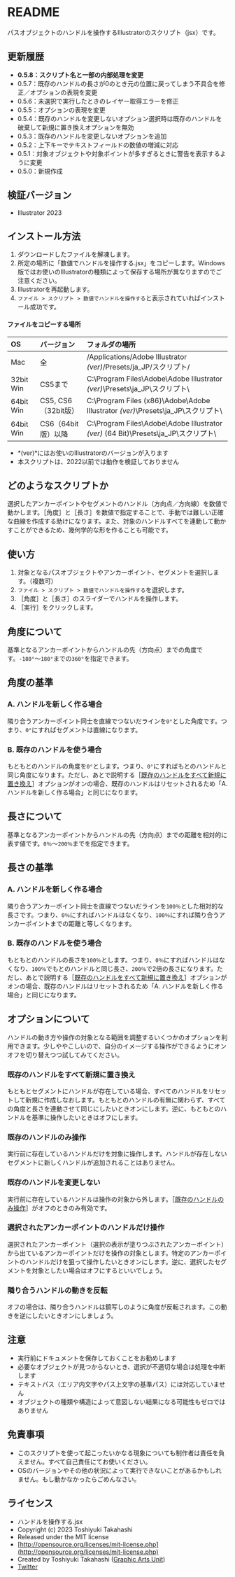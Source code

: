 # README

パスオブジェクトのハンドルを操作するIllustratorのスクリプト（jsx）です。

## 更新履歴

- **0.5.8：スクリプト名と一部の内部処理を変更**
- 0.5.7：既存のハンドルの長さが0のとき元の位置に戻ってしまう不具合を修正／オプションの表現を変更
- 0.5.6：未選択で実行したときのレイヤー取得エラーを修正
- 0.5.5：オプションの表現を変更
- 0.5.4：既存のハンドルを変更しないオプション選択時は既存のハンドルを破棄して新規に置き換えオプションを無効
- 0.5.3：既存のハンドルを変更しないオプションを追加
- 0.5.2：上下キーでテキストフィールドの数値の増減に対応
- 0.5.1：対象オブジェクトや対象ポイントが多すぎるときに警告を表示するように変更
- 0.5.0：新規作成

## 検証バージョン

* Illustrator 2023

## インストール方法

1. ダウンロードしたファイルを解凍します。
2. 所定の場所に「数値でハンドルを操作する.jsx」をコピーします。Windows版ではお使いのIllustratorの種類によって保存する場所が異なりますのでご注意ください。
3. Illustratorを再起動します。
4. `ファイル > スクリプト > 数値でハンドルを操作する`と表示されていればインストール成功です。

#### ファイルをコピーする場所

| OS | バージョン | フォルダの場所 |
|:-----|:-----|:-----|
| Mac | 全 | /Applications/Adobe Illustrator *(ver)*/Presets/ja_JP/スクリプト/ |
| 32bit Win | CS5まで | C:\Program Files\Adobe\Adobe Illustrator *(ver)*\Presets\ja_JP\スクリプト\ |
| 64bit Win | CS5, CS6（32bit版） | C:\Program Files (x86)\Adobe\Adobe Illustrator *(ver)*\Presets\ja_JP\スクリプト\ |
| 64bit Win | CS6（64bit版）以降 | C:\Program Files\Adobe\Adobe Illustrator *(ver)* (64 Bit)\Presets\ja_JP\スクリプト\ |

- *(ver)*にはお使いのIllustratorのバージョンが入ります
- 本スクリプトは、2022以前では動作を検証しておりません

## どのようなスクリプトか

選択したアンカーポイントやセグメントのハンドル（方向点／方向線）を数値で動かします。［角度］と［長さ］を数値で指定することで、手動では難しい正確な曲線を作成する助けになります。また、対象のハンドルすべてを連動して動かすことができるため、幾何学的な形を作ることも可能です。

## 使い方

1. 対象となるパスオブジェクトやアンカーポイント、セグメントを選択します。（複数可）
2. `ファイル > スクリプト > 数値でハンドルを操作する`を選択します。
3. ［角度］と［長さ］のスライダーでハンドルを操作します。
4. ［実行］をクリックします。

## 角度について

基準となるアンカーポイントからハンドルの先（方向点）までの角度です。`-180°`〜`180°`までの`360°`を指定できます。

## 角度の基準

### A. ハンドルを新しく作る場合

隣り合うアンカーポイント同士を直線でつないだラインを`0°`とした角度です。つまり、`0°`にすればセグメントは直線になります。

### B. 既存のハンドルを使う場合

もともとのハンドルの角度を`0°`とします。つまり、`0°`にすればもとのハンドルと同じ角度になります。ただし、あとで説明する［[既存のハンドルをすべて新規に置き換え](#既存のハンドルをすべて新規に置き換え)］オプションがオンの場合、既存のハンドルはリセットされるため「A. ハンドルを新しく作る場合」と同じになります。

## 長さについて

基準となるアンカーポイントからハンドルの先（方向点）までの距離を相対的に表す値です。`0％`〜`200％`までを指定できます。

## 長さの基準

### A. ハンドルを新しく作る場合

隣り合うアンカーポイント同士を直線でつないだラインを`100％`とした相対的な長さです。つまり、`0％`にすればハンドルはなくなり、`100％`にすれば隣り合うアンカーポイントまでの距離と等しくなります。

### B. 既存のハンドルを使う場合

もともとのハンドルの長さを`100％`とします。つまり、`0％`にすればハンドルはなくなり、`100％`でもとのハンドルと同じ長さ、`200％`で2倍の長さになります。ただし、あとで説明する［[既存のハンドルをすべて新規に置き換え](#既存のハンドルをすべて新規に置き換え)］オプションがオンの場合、既存のハンドルはリセットされるため「A. ハンドルを新しく作る場合」と同じになります。

## オプションについて

ハンドルの動き方や操作の対象となる範囲を調整するいくつかのオプションを利用できます。少しややこしいので、自分のイメージする操作ができるようにオンオフを切り替えつつ試してみてください。

### 既存のハンドルをすべて新規に置き換え

もともとセグメントにハンドルが存在している場合、すべてのハンドルをリセットして新規に作成しなおします。もともとのハンドルの有無に関わらず、すべての角度と長さを連動させて同じにしたいときオンにします。逆に、もともとのハンドルを基準に操作したいときはオフにします。

### 既存のハンドルのみ操作

実行前に存在しているハンドルだけを対象に操作します。ハンドルが存在しないセグメントに新しくハンドルが追加されることはありません。

### 既存のハンドルを変更しない

実行前に存在しているハンドルは操作の対象から外します。［[既存のハンドルのみ操作](#既存のハンドルのみ操作)］がオフのときのみ有効です。

### 選択されたアンカーポイントのハンドルだけ操作

選択されたアンカーポイント（選択の表示が塗りつぶされたアンカーポイント）から出ているアンカーポイントだけを操作の対象とします。特定のアンカーポイントのハンドルだけを狙って操作したいときオンにします。逆に、選択したセグメントを対象としたい場合はオフにするといいでしょう。

### 隣り合うハンドルの動きを反転

オフの場合は、隣り合うハンドルは鏡写しのように角度が反転されます。この動きを逆にしたいときオンにしましょう。

## 注意

- 実行前にドキュメントを保存しておくことをお勧めします
- 必要なオブジェクトが見つからないとき、選択が不適切な場合は処理を中断します
- テキストパス（エリア内文字やパス上文字の基準パス）には対応していません
- オブジェクトの種類や構造によって意図しない結果になる可能性もゼロではありません

## 免責事項

- このスクリプトを使って起こったいかなる現象についても制作者は責任を負えません。すべて自己責任にてお使いください。
- OSのバージョンやその他の状況によって実行できないことがあるかもしれません。もし動かなかったらごめんなさい。

## ライセンス

- ハンドルを操作する.jsx
- Copyright (c) 2023 Toshiyuki Takahashi
- Released under the MIT license
- [http://opensource.org/licenses/mit-license.php](http://opensource.org/licenses/mit-license.php)
- Created by Toshiyuki Takahashi ([Graphic Arts Unit](http://www.graphicartsunit.com/))
- [Twitter](https://twitter.com/gautt)

